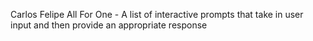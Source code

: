 Carlos Felipe
All For One - A list of interactive prompts that take in user input and then provide an appropriate response
